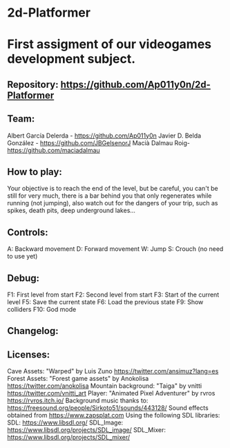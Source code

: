 # 2d-Platformer
 
# First assigment of our videogames development subject.

## Repository: https://github.com/Ap011y0n/2d-Platformer

## Team:

Albert García Delerda - https://github.com/Ap011y0n
Javier D. Belda González - https://github.com/JBGelsenorJ
Macià Dalmau Roig- https://github.com/maciadalmau

## How to play:
Your objective is to reach the end of the level, but be careful, you can't be still for very much, there is a bar behind you that only regenerates while running (not jumping), also watch out for the dangers of 
your trip, such as spikes, death pits, deep underground lakes...

## Controls:
A: Backward movement
D: Forward movement
W: Jump
S: Crouch (no need to use yet)

## Debug:
F1: First level from start
F2: Second level from start
F3: Start of the current level
F5: Save the current state
F6: Load the previous state
F9: Show colliders
F10: God mode

## Changelog: 


## Licenses:
Cave Assets: "Warped" by Luis Zuno https://twitter.com/ansimuz?lang=es
Forest Assets: "Forest game assets" by Anokolisa https://twitter.com/anokolisa
Mountain background: "Taiga" by vnitti https://twitter.com/vnitti_art
Player: "Animated Pixel Adventurer" by rvros https://rvros.itch.io/
Background music thanks to: https://freesound.org/people/Sirkoto51/sounds/443128/
Sound effects obtained from https://www.zapsplat.com
Using the following SDL libraries: SDL: https://www.libsdl.org/ SDL_Image: https://www.libsdl.org/projects/SDL_image/ SDL_Mixer: https://www.libsdl.org/projects/SDL_mixer/
